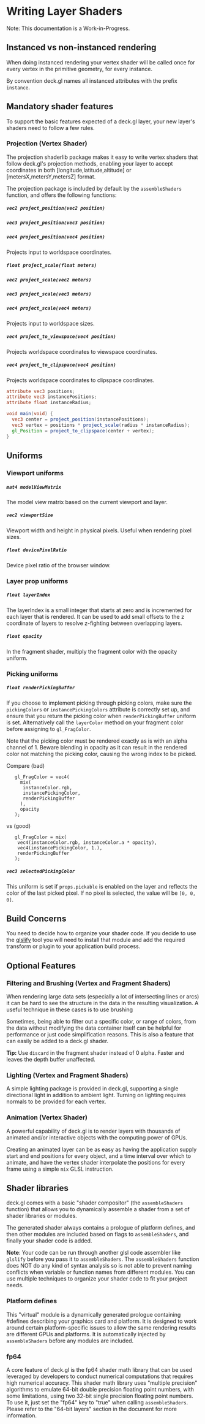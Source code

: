 # Writing Layer Shaders

Note: This documentation is a Work-in-Progress.

## Instanced vs non-instanced rendering

When doing instanced rendering your vertex shader will be called once for
every vertex in the primitive geometry, for every instance.

By convention deck.gl names all instanced attributes with the prefix
`instance`.

## Mandatory shader features

To support the basic features expected of a deck.gl layer, your new layer's
shaders need to follow a few rules.

### Projection (Vertex Shader)

The projection shaderlib package makes it easy to write vertex shaders that
follow deck.gl's projection methods, enabling your layer to accept coordinates
in both [longitude,latitude,altitude] or [metersX,metersY,metersZ] format.

The projection package is included by default by the `assembleShaders` function,
and offers the following functions:

##### `vec2 project_position(vec2 position)`
##### `vec3 project_position(vec3 position)`
##### `vec4 project_position(vec4 position)`

Projects input to worldspace coordinates.

##### `float project_scale(float meters)`
##### `vec2 project_scale(vec2 meters)`
##### `vec3 project_scale(vec3 meters)`
##### `vec4 project_scale(vec4 meters)`

Projects input to worldspace sizes.

##### `vec4 project_to_viewspace(vec4 position)`

Projects worldspace coordinates to viewspace coordinates.

##### `vec4 project_to_clipspace(vec4 position)`

Projects worldspace coordinates to clipspace coordinates.

```glsl
attribute vec3 positions;
attribute vec3 instancePositions;
attribute float instanceRadius;

void main(void) {
  vec3 center = project_position(instancePositions);
  vec3 vertex = positions * project_scale(radius * instanceRadius);
  gl_Position = project_to_clipspace(center + vertex);
}

```

## Uniforms

### Viewport uniforms

##### `mat4 modelViewMatrix`

The model view matrix based on the current viewport and layer.

##### `vec2 viewportSize`

Viewport width and height in physical pixels. Useful when rendering pixel sizes.

##### `float devicePixelRatio`

Device pixel ratio of the browser window.

### Layer prop uniforms

##### `float layerIndex`

The layerIndex is a small integer that starts at zero and is incremented
for each layer that is rendered. It can be used to add small offsets to
the z coordinate of layers to resolve z-fighting between overlapping
layers.

##### `float opacity`

In the fragment shader, multiply the fragment color with the opacity
uniform.

### Picking uniforms

##### `float renderPickingBuffer`

If you choose to implement picking through picking colors, make sure
the `pickingColors` or `instancePickingColors` attribute is correctly set up,
and ensure that you return the picking color when `renderPickingBuffer`
uniform is set. Alternatively call the `layerColor` method on your
fragment color before assigning to `gl_FragColor`.

Note that the picking color must be rendered exactly as is with an alpha
channel of 1. Beware blending in opacity as it can result in the rendered
color not matching the picking color, causing the wrong index to be picked.

Compare (bad)
```
   gl_FragColor = vec4(
     mix(
   	  instanceColor.rgb,
   	  instancePickingColor,
   	  renderPickingBuffer
     ),
     opacity
   );
```
vs (good)
```
   gl_FragColor = mix(
   	vec4(instanceColor.rgb, instanceColor.a * opacity),
   	vec4(instancePickingColor, 1.),
   	renderPickingBuffer
   );
```

##### `vec3 selectedPickingColor`

This uniform is set if `props.pickable` is enabled on the layer and reflects the color
of the last picked pixel. If no pixel is selected, the value will be `[0, 0, 0]`.

## Build Concerns

You need to decide how to organize your shader code. If you decide to use
the [glslify](https://github.com/stackgl/glslify) tool you will need to
install that module and add the required transform or plugin to your
application build process.


## Optional Features


### Filtering and Brushing (Vertex and Fragment Shaders)

When rendering large data sets (especially a lot of intersecting lines or
arcs) it can be hard to see the structure in the data in the resulting
visualization. A useful technique in these cases is to use brushing

Sometimes, being able to filter out a specific color, or range of colors,
from the data without modifying the data container itself can be helpful
for performance or just code simplification reasons. This is also a feature
that can easily be added to a deck.gl shader.

**Tip:** Use `discard` in the fragment shader instead of 0 alpha.
Faster and leaves the depth buffer unaffected.


### Lighting (Vertex and Fragment Shaders)

A simple lighting package is provided in deck.gl, supporting a single
directional light in addition to ambient light. Turning on lighting requires
normals to be provided for each vertex.


### Animation (Vertex Shader)

A powerful capability of deck.gl is to render layers with thousands of
animated and/or interactive objects with the computing power of GPUs.

Creating an animated layer can be as easy as having the application supply
start and end positions for every object, and a time interval over which
to animate, and have the vertex shader interpolate the positions for every
frame using a simple `mix` GLSL instruction.


## Shader libraries

deck.gl comes with a basic "shader compositor" (the `assembleShaders` function)
that allows you to dynamically assemble a shader from a set of shader
libraries or modules.

The generated shader always contains a prologue of platform defines, and then
other modules are included based on flags to `assembleShaders`, and finally
your shader code is added.

**Note**: Your code can be run through another glsl code assembler like
`glslify` before you pass it to `assembleShaders`. The `assembleShaders` function
does NOT do any kind of syntax analysis so is not able to prevent naming conflicts
when variable or function names from different modules. You can use multiple
techniques to organize your shader code to fit your project needs.


### Platform defines

This "virtual" module is a dynamically generated prologue containing #defines describing
your graphics card and platform. It is designed to work around certain platform-specific
issues to allow the same rendering results are different GPUs and platforms. It is
automatically injected by `assembleShaders` before any modules are included.


### fp64

A core feature of deck.gl is the fp64 shader math library that can be used leveraged by
developers to conduct numerical computations that requires high numerical accuracy.
This shader math library uses "multiple precision" algorithms to emulate 64-bit double
precision floating point numbers, with some limitations, using two 32-bit single
precision floating point numbers. To use it, just set the "fp64" key to "true" when
calling `assembleShaders`. Please refer to the "64-bit layers" section in the document
for more information.
